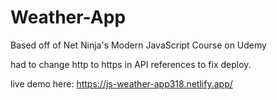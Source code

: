 # Weather-App

Based off of Net Ninja's Modern JavaScript Course on Udemy

had to change http to https in API references to fix deploy.

live demo here:
https://js-weather-app318.netlify.app/
